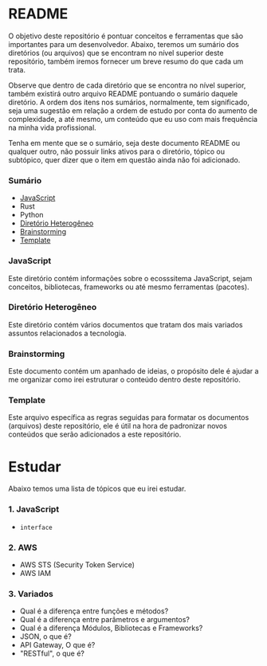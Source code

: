 # README

O objetivo deste repositório é pontuar conceitos e ferramentas que são importantes para um desenvolvedor. Abaixo, teremos um sumário dos diretórios (ou arquivos) que se encontram no nível superior deste repositório, também iremos fornecer um breve resumo do que cada um trata.

Observe que dentro de cada diretório que se encontra no nível superior, também existirá outro arquivo README pontuando o sumário daquele diretório. A ordem dos itens nos sumários, normalmente, tem significado, seja uma sugestão em relação a ordem de estudo por conta do aumento de complexidade, a até mesmo, um conteúdo que eu uso com mais frequência na minha vida profissional.

Tenha em mente que se o sumário, seja deste documento README ou qualquer outro, não possuir links ativos para o diretório, tópico ou subtópico, quer dizer que o item em questão ainda não foi adicionado.

### Sumário

- [JavaScript](./JavaScript/)
- Rust
- Python
- [Diretório Heterogêneo](./diretorio-heterogeneo/)
- [Brainstorming](./brainstorming.md)
- [Template](./template.md)

### JavaScript

Este diretório contém informações sobre o ecosssitema JavaScript, sejam conceitos, bibliotecas, frameworks ou até mesmo ferramentas (pacotes).

### Diretório Heterogêneo

Este diretório contém vários documentos que tratam dos mais variados assuntos relacionados a tecnologia.

### Brainstorming

Este documento contém um apanhado de ideias, o propósito dele é ajudar a me organizar como irei estruturar o conteúdo dentro deste repositório.

### Template

Este arquivo específica as regras seguidas para formatar os documentos (arquivos) deste repositório, ele é útil na hora de padronizar novos conteúdos que serão adicionados a este repositório.

# Estudar

Abaixo temos uma lista de tópicos que eu irei estudar.

### 1. JavaScript

- `interface`

### 2. AWS

- AWS STS (Security Token Service)
- AWS IAM

### 3. Variados

- Qual é a diferença entre funções e métodos?
- Qual é a diferença entre parâmetros e argumentos?
- Qual é a diferença Módulos, Bibliotecas e Frameworks?
- JSON, o que é?
- API Gateway, O que é?
- "RESTful", o que é?